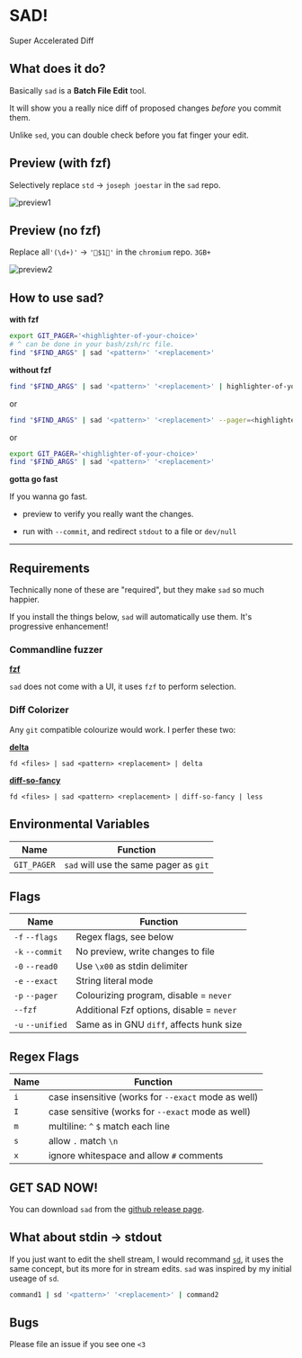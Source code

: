 # SAD!

Super Accelerated Diff

## What does it do?

Basically `sad` is a **Batch File Edit** tool.

It will show you a really nice diff of proposed changes *before* you commit them.

Unlike `sed`, you can double check before you fat finger your edit.

## Preview (with fzf)

Selectively replace `std` -> `joseph joestar` in the `sad` repo.

![preview1](https://github.com/ms-jpq/sad/raw/master/previews/preview1.gif)

## Preview (no fzf)

Replace all`'(\d+)'` -> `'🌈$1🌈'` in the `chromium` repo. `3GB+`

![preview2](https://github.com/ms-jpq/sad/raw/master/previews/preview2.gif)


## How to use sad?

**with fzf**

```sh
export GIT_PAGER='<highlighter-of-your-choice>'
# ^ can be done in your bash/zsh/rc file.
find "$FIND_ARGS" | sad '<pattern>' '<replacement>'
```

**without fzf**

```sh
find "$FIND_ARGS" | sad '<pattern>' '<replacement>' | highlighter-of-your-choice
```

or

```sh
find "$FIND_ARGS" | sad '<pattern>' '<replacement>' --pager=<highlighter-of-your-choice>
```

or

```sh
export GIT_PAGER='<highlighter-of-your-choice>'
find "$FIND_ARGS" | sad '<pattern>' '<replacement>'
```

**gotta go fast**

If you wanna go fast.

* preview to verify you really want the changes.

* run with `--commit`, and redirect `stdout` to a file or `dev/null`

---

## Requirements

Technically none of these are "required", but they make `sad` so much happier.

If you install the things below, `sad` will automatically use them. It's progressive enhancement!

### Commandline fuzzer

[**fzf**](https://github.com/junegunn/fzf)

`sad` does not come with a UI, it uses `fzf` to perform selection.

### Diff Colorizer

Any `git` compatible colourize would work. I perfer these two:

[**delta**](https://github.com/dandavison/delta)

`fd <files> | sad <pattern> <replacement> | delta`

[**diff-so-fancy**](https://github.com/so-fancy/diff-so-fancy)

`fd <files> | sad <pattern> <replacement> | diff-so-fancy | less`


## Environmental Variables

Name        | Function
------------|---------
`GIT_PAGER` | `sad` will use the same pager as `git`

## Flags

Name                                | Function
------------------------------------|---------
`-f` `--flags`                      | Regex flags, see below
`-k` `--commit`                     | No preview, write changes to file
`-0` `--read0`                      | Use `\x00` as stdin delimiter
`-e` `--exact`                      | String literal mode
`-p` `--pager`                      | Colourizing program, disable = `never`
`--fzf`                             | Additional Fzf options, disable = `never`
`-u` `--unified`                    | Same as in GNU `diff`, affects hunk size

## Regex Flags

Name | Function
-----|---------
`i`  | case insensitive (works for `--exact` mode as well)
`I`  | case sensitive (works for `--exact` mode as well)
`m`  | multiline: `^` `$` match each line
`s`  | allow `.` match `\n`
`x`  | ignore whitespace and allow `#` comments

## GET SAD NOW!

You can download `sad` from the [github release page](https://github.com/ms-jpq/sad/releases).

## What about stdin -> stdout

If you just want to edit the shell stream, I would recommand [`sd`](https://github.com/chmln/sd), it uses the same concept, but its more for in stream edits. `sad` was inspired by my initial useage of `sd`.

```sh
command1 | sd '<pattern>' '<replacement>' | command2
```

## Bugs

Please file an issue if you see one `<3`
